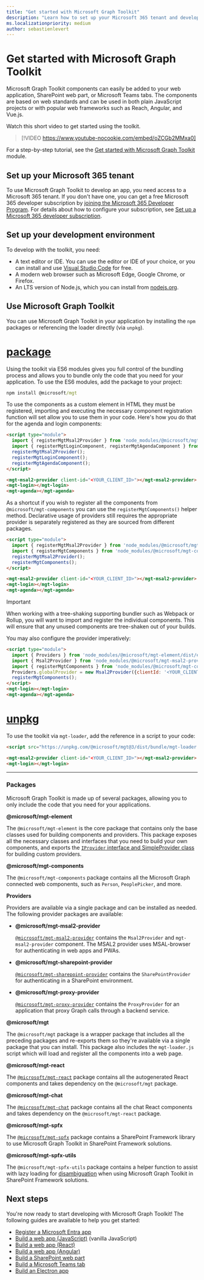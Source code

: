 ```yaml
---
title: "Get started with Microsoft Graph Toolkit"
description: "Learn how to set up your Microsoft 365 tenant and development environment to use Microsoft Graph Toolkit. Install npm packages for components and providers."
ms.localizationpriority: medium
author: sebastienlevert
---
```


# Get started with Microsoft Graph Toolkit

Microsoft Graph Toolkit components can easily be added to your web application, SharePoint web part, or Microsoft Teams tabs. The components are based on web standards and can be used in both plain JavaScript projects or with popular web frameworks such as Reach, Angular, and Vue.js.

Watch this short video to get started using the toolkit.

> [!VIDEO https://www.youtube-nocookie.com/embed/oZCGb2MMxa0]

For a step-by-step tutorial, see the [Get started with Microsoft Graph Toolkit](/training/modules/msgraph-toolkit-intro/) module.

## Set up your Microsoft 365 tenant

To use Microsoft Graph Toolkit to develop an app, you need access to a Microsoft 365 tenant. If you don't have one, you can get a free Microsoft 365 developer subscription by [joining the Microsoft 365 Developer Program](https://developer.microsoft.com/microsoft-365/dev-program). For details about how to configure your subscription, see [Set up a Microsoft 365 developer subscription](/office/developer-program/microsoft-365-developer-program-get-started).

## Set up your development environment

To develop with the toolkit, you need:

- A text editor or IDE. You can use the editor or IDE of your choice, or you can install and use [Visual Studio Code](https://code.visualstudio.com/download) for free.
- A modern web browser such as Microsoft Edge, Google Chrome, or Firefox.
- An LTS version of Node.js, which you can install from [nodejs.org](https://nodejs.org).

## Use Microsoft Graph Toolkit

You can use Microsoft Graph Toolkit in your application by installing the `npm` packages or referencing the loader directly (via `unpkg`).

# [package](#tab/package)

Using the toolkit via ES6 modules gives you full control of the bundling process and allows you to bundle only the code that you need for your application. To use the ES6 modules, add the package to your project:

```cmd
npm install @microsoft/mgt
```

To use the components as a custom element in HTML they must be registered, importing and executing the necessary component registration function will set allow you to use them in your code. Here's how you do that for the agenda and login components:

```html
<script type="module">
  import { registerMgtMsal2Provider } from 'node_modules/@microsoft/mgt-msal2-provider/dist/es6/index.js';
  import { registerMgtLoginComponent, registerMgtAgendaComponent } from 'node_modules/@microsoft/mgt-components/dist/es6/index.js';
  registerMgtMsal2Provider();
  registerMgtLoginComponent();
  registerMgtAgendaComponent();
</script>

<mgt-msal2-provider client-id="<YOUR_CLIENT_ID>"></mgt-msal2-provider>
<mgt-login></mgt-login>
<mgt-agenda></mgt-agenda>
```

As a shortcut if you wish to register all the components from `@microsoft/mgt-components` you can use the `registerMgtComponents()` helper method. Declarative usage of providers still requires the appropriate provider is separately registered as they are sourced from different packages. 

```html
<script type="module">
  import { registerMgtMsal2Provider } from 'node_modules/@microsoft/mgt-msal2-provider/dist/es6/index.js';
  import { registerMgtComponents } from 'node_modules/@microsoft/mgt-components/dist/es6/index.js';
  registerMgtMsal2Provider();
  registerMgtComponents();
</script>

<mgt-msal2-provider client-id="<YOUR_CLIENT_ID>"></mgt-msal2-provider>
<mgt-login></mgt-login>
<mgt-agenda></mgt-agenda>
```

> [!IMPORTANT]
> When working with a tree-shaking supporting bundler such as Webpack or Rollup, you will want to import and register the individual components. This will ensure that any unused components are tree-shaken out of your builds.

You may also configure the provider imperatively:

```html
<script type="module">
  import { Providers } from 'node_modules/@microsoft/mgt-element/dist/es6/index.js';
  import { Msal2Provider } from 'node_modules/@microsoft/mgt-msal2-provider/dist/es6/index.js';
  import { registerMgtComponents } from 'node_modules/@microsoft/mgt-components/dist/es6/index.js';
  Providers.globalProvider = new Msal2Provider({clientId: '<YOUR_CLIENT_ID>'});
  registerMgtComponents();
</script>
<mgt-login></mgt-login>
<mgt-agenda></mgt-agenda>
```

# [unpkg](#tab/html)

To use the toolkit via `mgt-loader`, add the reference in a script to your code:

```html
<script src="https://unpkg.com/@microsoft/mgt@3/dist/bundle/mgt-loader.js"></script>

<mgt-msal2-provider client-id="<YOUR_CLIENT_ID>"></mgt-msal2-provider>
<mgt-login></mgt-login>
```

---

### Packages

Microsoft Graph Toolkit is made up of several packages, allowing you to only include the code that you need for your applications.

<b>@microsoft/mgt-element</b>

The `@microsoft/mgt-element` is the core package that contains only the base classes used for building components and providers. This package exposes all the necessary classes and interfaces that you need to build your own components, and exports the [`IProvider` interface and SimpleProvider class](../providers/custom.md) for building custom providers.

<b>@microsoft/mgt-components</b>

The `@microsoft/mgt-components` package contains all the Microsoft Graph connected web components, such as `Person`, `PeoplePicker`, and more.

**Providers**

Providers are available via a single package and can be installed as needed. The following provider packages are available:

- <b>@microsoft/mgt-msal2-provider</b>

  <code>[@microsoft/mgt-msal2-provider](../providers/msal2.md)</code> contains the `Msal2Provider` and `mgt-msal2-provider` component. The MSAL2 provider uses MSAL-browser for authenticating in web apps and PWAs.

- <b>@microsoft/mgt-sharepoint-provider</b>

  <code>[@microsoft/mgt-sharepoint-provider](../providers/sharepoint.md)</code> contains the `SharePointProvider` for authenticating in a SharePoint environment.

- <b>@microsoft/mgt-proxy-provider</b>

  <code>[@microsoft/mgt-proxy-provider](../providers/proxy.md)</code> contains the `ProxyProvider` for an application that proxy Graph calls through a backend service.

<b>@microsoft/mgt</b>

The `@microsoft/mgt` package is a wrapper package that includes all the preceding packages and re-exports them so they're available via a single package that you can install. This package also includes the `mgt-loader.js` script which will load and register all the components into a web page.

<b>@microsoft/mgt-react</b>

The <code>[@microsoft/mgt-react](./mgt-react.md)</code> package contains all the autogenerated React components and takes dependency on the `@microsoft/mgt` package.

<b>@microsoft/mgt-chat</b>

The <code>[@microsoft/mgt-chat](./mgt-react.md)</code> package contains all the chat React components and takes dependency on the `@microsoft/mgt-react` package.

<b>@microsoft/mgt-spfx</b>

The <code>[@microsoft/mgt-spfx](./mgt-spfx.md)</code> package contains a SharePoint Framework library to use Microsoft Graph Toolkit in SharePoint Framework solutions.

<b>@microsoft/mgt-spfx-utils</b>

The <code>@microsoft/mgt-spfx-utils</code> package contains a helper function to assist with lazy loading for [disambiguation](../customize-components/disambiguation.md#usage-in-sharepoint-framework-web-parts-with-react) when using Microsoft Graph Toolkit in SharePoint Framework solutions.

## Next steps

You're now ready to start developing with Microsoft Graph Toolkit! The following guides are available to help you get started:

- [Register a Microsoft Entra app](./add-aad-app-registration.md)
- [Build a web app (JavaScript)](./build-a-web-app.md) (vanilla JavaScript)
- [Build a web app (React)](./use-toolkit-with-react.md)
- [Build a web app (Angular)](./use-toolkit-with-angular.md)
- [Build a SharePoint web part](./build-a-sharepoint-web-part.md)
- [Build a Microsoft Teams tab](./build-a-microsoft-teams-tab.md)
- [Build an Electron app](./build-an-electron-app.md)
